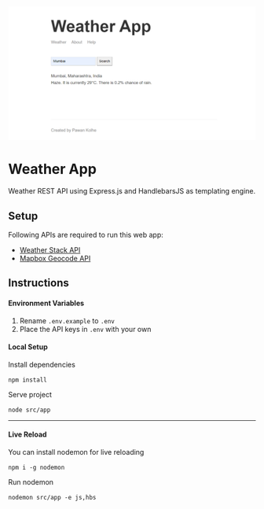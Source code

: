 ![Screenshot](https://github.com/PawanKolhe/weather-app-node/blob/master/screenshot.PNG)

# Weather App

Weather REST API using Express.js and HandlebarsJS as templating engine. 

## Setup

Following APIs are required to run this web app:

- [Weather Stack API](https://weatherstack.com/)
- [Mapbox Geocode API](https://docs.mapbox.com/api/search/#geocoding)

## Instructions

#### Environment Variables
1. Rename `.env.example` to `.env`
2. Place the API keys in `.env` with your own

#### Local Setup
Install dependencies

    npm install
    
Serve project
    
    node src/app
    
---

#### Live Reload

You can install nodemon for live reloading

    npm i -g nodemon
    
Run nodemon

    nodemon src/app -e js,hbs
